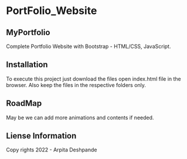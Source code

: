 # PortFolio_Website

## MyPortfolio
Complete Portfolio Website with Bootstrap - HTML/CSS, JavaScript.

## Installation
To execute this project just download the files open index.html file in the browser. Also keep the files in the respective folders only.

## RoadMap
May be we can add more animations and contents if needed.

## Liense Information
Copy rights 2022 - Arpita Deshpande
